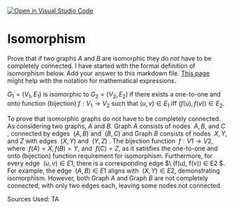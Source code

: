 [![Open in Visual Studio Code](https://classroom.github.com/assets/open-in-vscode-718a45dd9cf7e7f842a935f5ebbe5719a5e09af4491e668f4dbf3b35d5cca122.svg)](https://classroom.github.com/online_ide?assignment_repo_id=12699294&assignment_repo_type=AssignmentRepo)
# Isomorphism

Prove that if two graphs $A$ and $B$ are isomorphic they do *not* have to
be completely connected. I have started with the formal definition of
isomorphism below. Add your answer to this markdown file. [This
page](https://docs.github.com/en/get-started/writing-on-github/working-with-advanced-formatting/writing-mathematical-expressions)
might help with the notation for mathematical expressions.

$G_1=(V_1 , E_1)$ is isomorphic to $G_2 = (V_2, E_2)$ if there exists a
one-to-one and onto function (bijection) $f: V_1 \rightarrow V_2$ such that $(u,v)
\in E_1$ iff $(f(u),f(v)) \in E_2$.

To prove that isomorphic graphs do not have to be completely connected. As considering two graphs, $A$ and $B$. Graph $A$ consists of nodes $\ A, B,$ and $C$ , connected by edges $\ (A, B)$ and $\ (B, C)$ and Graph $B$ consists of nodes $\ X, Y,$ and $Z$ with edges $\ (X, Y)$ and $\ (Y, Z)$ . The bijection function $\ f : V1 \rightarrow V2$, where $\ f(A) = X, f(B) = Y,$ and $\ f(C) = Z$, as it satisfies the one-to-one and onto (bijection) function requirement for isomorphism. Furthermore, for every edge $\ (u, v) ∈ E1$, there is a corresponding edge $\ (f(u), f(v)) ∈ E2 $. For example, the edge $\ (A, B) ∈ E1$ aligns with $\ (X, Y) ∈ E2$, demonstrating isomorphism. However, both Graph $A$ and Graph $B$ are not completely connected, with only two edges each, leaving some nodes not connected.

Sources Used: TA
